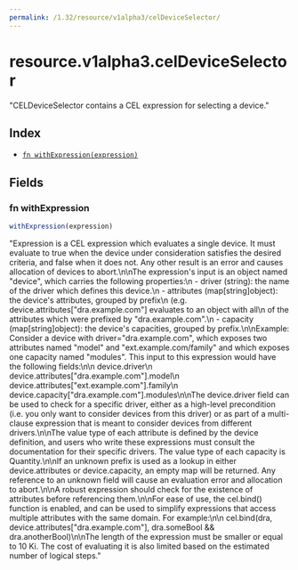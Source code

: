 ```yaml
---
permalink: /1.32/resource/v1alpha3/celDeviceSelector/
---
```


# resource.v1alpha3.celDeviceSelector

"CELDeviceSelector contains a CEL expression for selecting a device."

## Index

* [`fn withExpression(expression)`](#fn-withexpression)

## Fields

### fn withExpression

```ts
withExpression(expression)
```

"Expression is a CEL expression which evaluates a single device. It must evaluate to true when the device under consideration satisfies the desired criteria, and false when it does not. Any other result is an error and causes allocation of devices to abort.\n\nThe expression's input is an object named \"device\", which carries the following properties:\n - driver (string): the name of the driver which defines this device.\n - attributes (map[string]object): the device's attributes, grouped by prefix\n   (e.g. device.attributes[\"dra.example.com\"] evaluates to an object with all\n   of the attributes which were prefixed by \"dra.example.com\".\n - capacity (map[string]object): the device's capacities, grouped by prefix.\n\nExample: Consider a device with driver=\"dra.example.com\", which exposes two attributes named \"model\" and \"ext.example.com/family\" and which exposes one capacity named \"modules\". This input to this expression would have the following fields:\n\n    device.driver\n    device.attributes[\"dra.example.com\"].model\n    device.attributes[\"ext.example.com\"].family\n    device.capacity[\"dra.example.com\"].modules\n\nThe device.driver field can be used to check for a specific driver, either as a high-level precondition (i.e. you only want to consider devices from this driver) or as part of a multi-clause expression that is meant to consider devices from different drivers.\n\nThe value type of each attribute is defined by the device definition, and users who write these expressions must consult the documentation for their specific drivers. The value type of each capacity is Quantity.\n\nIf an unknown prefix is used as a lookup in either device.attributes or device.capacity, an empty map will be returned. Any reference to an unknown field will cause an evaluation error and allocation to abort.\n\nA robust expression should check for the existence of attributes before referencing them.\n\nFor ease of use, the cel.bind() function is enabled, and can be used to simplify expressions that access multiple attributes with the same domain. For example:\n\n    cel.bind(dra, device.attributes[\"dra.example.com\"], dra.someBool && dra.anotherBool)\n\nThe length of the expression must be smaller or equal to 10 Ki. The cost of evaluating it is also limited based on the estimated number of logical steps."